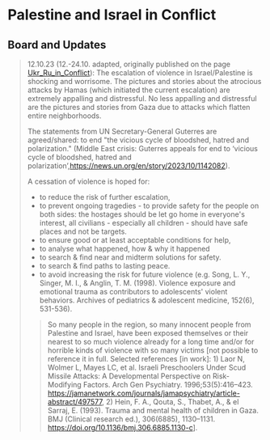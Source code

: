 

# Palestine and Israel in Conflict

## Board and Updates

> 12.10.23 (12.-24.10. adapted, originally published on the page [Ukr_Ru_in_Conflict](../ukr_ru_in_conflict/ukr_ru_in_conflict.md)): 
> The escalation of violence in Israel/Palestine is shocking and worrisome. The pictures and stories about the atrocious attacks by Hamas (which initiated the current escalation) are extremely appalling and distressful. No less appalling and distressful are the pictures and stories from Gaza due to attacks which flatten entire neighborhoods.
> 
> The statements from UN Secretary-General Guterres are agreed/shared: to end "the vicious cycle of bloodshed, hatred and polarization." (Middle East crisis: Guterres appeals for end to ‘vicious cycle of bloodshed, hatred and polarization’,<https://news.un.org/en/story/2023/10/1142082>). 
>
>
>
> A cessation of violence is hoped for:
> * to reduce the risk of further escalation, 
> * to prevent ongoing tragedies - to provide safety for the people on both sides: the hostages should be let go home in everyone's interest, all civilians - especially all children - should have safe places and not be targets.
> * to ensure good or at least acceptable conditions for help, 
> * to analyse what happened, how & why it happened
> * to search & find near and midterm solutions for safety.
> * to search & find paths to lasting peace.
> * to avoid increasing the risk for future violence (e.g. Song, L. Y., Singer, M. I., & Anglin, T. M. (1998). Violence exposure and emotional trauma as contributors to adolescents' violent behaviors. Archives of pediatrics & adolescent medicine, 152(6), 531-536). 
>       
> > So many people in the region, so many innocent people from Palestine and Israel, have been exposed themselves or their nearest to so much violence already for a long time and/or for horrible kinds of violence with so many victims [not possible to reference it in full. Selected references [in work]: 1) Laor N, Wolmer L, Mayes LC, et al. Israeli Preschoolers Under Scud Missile Attacks: A Developmental Perspective on Risk-Modifying Factors. Arch Gen Psychiatry. 1996;53(5):416–423. <https://jamanetwork.com/journals/jamapsychiatry/article-abstract/497577>, 2) Hein, F. A., Qouta, S., Thabet, A., & el Sarraj, E. (1993). Trauma and mental health of children in Gaza. BMJ (Clinical research ed.), 306(6885), 1130–1131. <https://doi.org/10.1136/bmj.306.6885.1130-c>].

